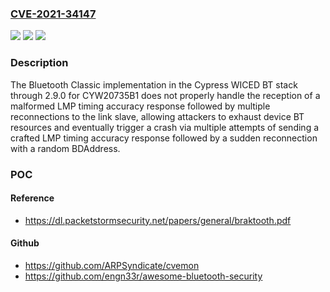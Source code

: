 ### [CVE-2021-34147](https://cve.mitre.org/cgi-bin/cvename.cgi?name=CVE-2021-34147)
![](https://img.shields.io/static/v1?label=Product&message=n%2Fa&color=blue)
![](https://img.shields.io/static/v1?label=Version&message=n%2Fa&color=blue)
![](https://img.shields.io/static/v1?label=Vulnerability&message=n%2Fa&color=brighgreen)

### Description

The Bluetooth Classic implementation in the Cypress WICED BT stack through 2.9.0 for CYW20735B1 does not properly handle the reception of a malformed LMP timing accuracy response followed by multiple reconnections to the link slave, allowing attackers to exhaust device BT resources and eventually trigger a crash via multiple attempts of sending a crafted LMP timing accuracy response followed by a sudden reconnection with a random BDAddress.

### POC

#### Reference
- https://dl.packetstormsecurity.net/papers/general/braktooth.pdf

#### Github
- https://github.com/ARPSyndicate/cvemon
- https://github.com/engn33r/awesome-bluetooth-security

